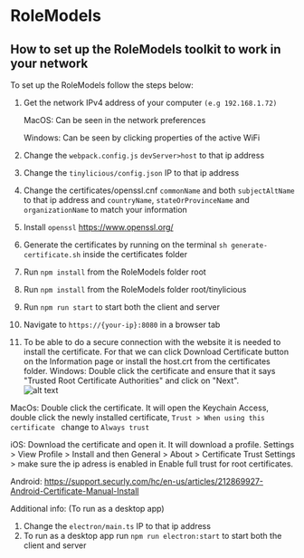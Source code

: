 # RoleModels

## How to set up the RoleModels toolkit to work in your network

To set up the RoleModels follow the steps below:

1. Get the network IPv4 address of your computer `(e.g 192.168.1.72)`

   MacOS: Can be seen in the network preferences

   Windows: Can be seen by clicking properties of the active WiFi

2. Change the `webpack.config.js` `devServer>host` to that ip address

3. Change the `tinylicious/config.json` IP to that ip address

4. Change the certificates/openssl.cnf `commonName` and both `subjectAltName` to that ip address and `countryName`, `stateOrProvinceName` and `organizationName` to match your information

5. Install `openssl` https://www.openssl.org/

6. Generate the certificates by running on the terminal `sh generate-certificate.sh` inside the certificates folder

7. Run `npm install` from the RoleModels folder root

8. Run `npm install` from the RoleModels folder root/tinylicious

9. Run `npm run start` to start both the client and server

10. Navigate to `https://{your-ip}:8080` in a browser tab

11. To be able to do a secure connection with the website it is needed to install the certificate. For that we can click Download Certificate button on the Information page or install the host.crt from the certificates folder.
   Windows: Double click the certificate and ensure that it says "Trusted Root Certificate Authorities" and click on "Next".   
   ![alt text](https://support.securly.com/hc/article_attachments/360042040454/windowssl10.png)
   
   MacOs: Double click the certificate. It will open the Keychain Access, double click the newly installed certificate, `Trust > When using this certificate ` change to `Always trust`
   
   iOS: Download the certificate and open it. It will download a profile. Settings > View Profile > Install and then General > About > Certificate Trust Settings > make sure the ip adress is enabled in Enable full trust for root certificates.

   Android: https://support.securly.com/hc/en-us/articles/212869927-Android-Certificate-Manual-Install
   
Additional info: (To run as a desktop app)
1. Change the `electron/main.ts` IP to that ip address
2. To run as a desktop app run `npm run electron:start` to start both the client and server
